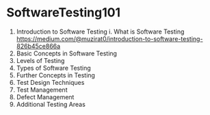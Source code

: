 # SoftwareTesting101

1. Introduction to Software Testing
	i. What is Software Testing https://medium.com/@muzirat0/introduction-to-software-testing-826b45ce866a
2. Basic Concepts in Software Testing
3. Levels of Testing
4. Types of Software Testing
5. Further Concepts in Testing
6. Test Design Techniques
7. Test Management
8. Defect Management
9. Additional Testing Areas
